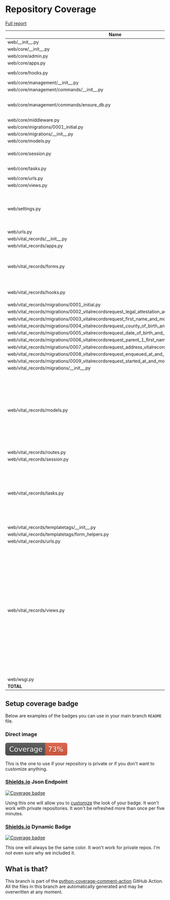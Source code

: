 # Repository Coverage

[Full report](https://htmlpreview.github.io/?https://github.com/Office-of-Digital-Services/cdt-ods-disaster-recovery/blob/python-coverage-comment-action-data/htmlcov/index.html)

| Name                                                                                                      |    Stmts |     Miss |   Branch |   BrPart |   Cover |   Missing |
|---------------------------------------------------------------------------------------------------------- | -------: | -------: | -------: | -------: | ------: | --------: |
| web/\_\_init\_\_.py                                                                                       |        5 |        0 |        0 |        0 |    100% |           |
| web/core/\_\_init\_\_.py                                                                                  |        0 |        0 |        0 |        0 |    100% |           |
| web/core/admin.py                                                                                         |        7 |        0 |        0 |        0 |    100% |           |
| web/core/apps.py                                                                                          |        5 |        0 |        0 |        0 |    100% |           |
| web/core/hooks.py                                                                                         |       11 |        4 |        0 |        0 |     64% |9-10, 14-15 |
| web/core/management/\_\_init\_\_.py                                                                       |        0 |        0 |        0 |        0 |    100% |           |
| web/core/management/commands/\_\_init\_\_.py                                                              |        0 |        0 |        0 |        0 |    100% |           |
| web/core/management/commands/ensure\_db.py                                                                |      125 |        0 |       30 |        2 |     99% |144->146, 208->212 |
| web/core/middleware.py                                                                                    |        9 |        1 |        2 |        1 |     82% |        19 |
| web/core/migrations/0001\_initial.py                                                                      |        7 |        0 |        0 |        0 |    100% |           |
| web/core/migrations/\_\_init\_\_.py                                                                       |        0 |        0 |        0 |        0 |    100% |           |
| web/core/models.py                                                                                        |        8 |        0 |        0 |        0 |    100% |           |
| web/core/session.py                                                                                       |       25 |        5 |        4 |        2 |     76% |13-19, 25-26, 33 |
| web/core/tasks.py                                                                                         |       15 |        6 |        0 |        0 |     60% |53-56, 60, 64 |
| web/core/urls.py                                                                                          |        4 |        0 |        0 |        0 |    100% |           |
| web/core/views.py                                                                                         |        9 |        0 |        2 |        0 |    100% |           |
| web/settings.py                                                                                           |       74 |       12 |       14 |        4 |     75% |42-49, 95->99, 110->113, 122, 224-226 |
| web/urls.py                                                                                               |        4 |        0 |        0 |        0 |    100% |           |
| web/vital\_records/\_\_init\_\_.py                                                                        |        0 |        0 |        0 |        0 |    100% |           |
| web/vital\_records/apps.py                                                                                |        5 |        0 |        0 |        0 |    100% |           |
| web/vital\_records/forms.py                                                                               |       83 |       22 |        6 |        0 |     69% |113-120, 123-133, 136-144 |
| web/vital\_records/hooks.py                                                                               |       16 |        6 |        0 |        0 |     62% |10-11, 15-16, 20-21 |
| web/vital\_records/migrations/0001\_initial.py                                                            |        7 |        0 |        0 |        0 |    100% |           |
| web/vital\_records/migrations/0002\_vitalrecordsrequest\_legal\_attestation\_and\_more.py                 |        5 |        0 |        0 |        0 |    100% |           |
| web/vital\_records/migrations/0003\_vitalrecordsrequest\_first\_name\_and\_more.py                        |        5 |        0 |        0 |        0 |    100% |           |
| web/vital\_records/migrations/0004\_vitalrecordsrequest\_county\_of\_birth\_and\_more.py                  |        5 |        0 |        0 |        0 |    100% |           |
| web/vital\_records/migrations/0005\_vitalrecordsrequest\_date\_of\_birth\_and\_more.py                    |        5 |        0 |        0 |        0 |    100% |           |
| web/vital\_records/migrations/0006\_vitalrecordsrequest\_parent\_1\_first\_name\_and\_more.py             |        5 |        0 |        0 |        0 |    100% |           |
| web/vital\_records/migrations/0007\_vitalrecordsrequest\_address\_vitalrecordsrequest\_city\_and\_more.py |        5 |        0 |        0 |        0 |    100% |           |
| web/vital\_records/migrations/0008\_vitalrecordsrequest\_enqueued\_at\_and\_more.py                       |        5 |        0 |        0 |        0 |    100% |           |
| web/vital\_records/migrations/0009\_vitalrecordsrequest\_started\_at\_and\_more.py                        |        5 |        0 |        0 |        0 |    100% |           |
| web/vital\_records/migrations/\_\_init\_\_.py                                                             |        0 |        0 |        0 |        0 |    100% |           |
| web/vital\_records/models.py                                                                              |       78 |       14 |        0 |        0 |     82% |202-203, 207, 211, 215, 219, 223, 227, 231-232, 236, 240, 244, 248 |
| web/vital\_records/routes.py                                                                              |       17 |        1 |        0 |        0 |     94% |        20 |
| web/vital\_records/session.py                                                                             |       13 |        4 |        2 |        0 |     60% |     15-18 |
| web/vital\_records/tasks.py                                                                               |       99 |       44 |        6 |        0 |     52% |52-53, 57-66, 74, 77-117, 120-126, 134, 137-156, 161-167 |
| web/vital\_records/templatetags/\_\_init\_\_.py                                                           |        0 |        0 |        0 |        0 |    100% |           |
| web/vital\_records/templatetags/form\_helpers.py                                                          |       10 |       10 |        2 |        0 |      0% |      1-13 |
| web/vital\_records/urls.py                                                                                |        4 |        0 |        0 |        0 |    100% |           |
| web/vital\_records/views.py                                                                               |      141 |       64 |        6 |        0 |     52% |52-57, 67-72, 82-87, 90-98, 108-113, 124-129, 139-144, 147-158, 168-173, 176-183, 193-202, 205-212, 215-217, 226-237 |
| web/wsgi.py                                                                                               |        6 |        6 |        0 |        0 |      0% |      8-16 |
|                                                                                                 **TOTAL** |  **827** |  **199** |   **74** |    **9** | **74%** |           |


## Setup coverage badge

Below are examples of the badges you can use in your main branch `README` file.

### Direct image

[![Coverage badge](https://raw.githubusercontent.com/Office-of-Digital-Services/cdt-ods-disaster-recovery/python-coverage-comment-action-data/badge.svg)](https://htmlpreview.github.io/?https://github.com/Office-of-Digital-Services/cdt-ods-disaster-recovery/blob/python-coverage-comment-action-data/htmlcov/index.html)

This is the one to use if your repository is private or if you don't want to customize anything.

### [Shields.io](https://shields.io) Json Endpoint

[![Coverage badge](https://img.shields.io/endpoint?url=https://raw.githubusercontent.com/Office-of-Digital-Services/cdt-ods-disaster-recovery/python-coverage-comment-action-data/endpoint.json)](https://htmlpreview.github.io/?https://github.com/Office-of-Digital-Services/cdt-ods-disaster-recovery/blob/python-coverage-comment-action-data/htmlcov/index.html)

Using this one will allow you to [customize](https://shields.io/endpoint) the look of your badge.
It won't work with private repositories. It won't be refreshed more than once per five minutes.

### [Shields.io](https://shields.io) Dynamic Badge

[![Coverage badge](https://img.shields.io/badge/dynamic/json?color=brightgreen&label=coverage&query=%24.message&url=https%3A%2F%2Fraw.githubusercontent.com%2FOffice-of-Digital-Services%2Fcdt-ods-disaster-recovery%2Fpython-coverage-comment-action-data%2Fendpoint.json)](https://htmlpreview.github.io/?https://github.com/Office-of-Digital-Services/cdt-ods-disaster-recovery/blob/python-coverage-comment-action-data/htmlcov/index.html)

This one will always be the same color. It won't work for private repos. I'm not even sure why we included it.

## What is that?

This branch is part of the
[python-coverage-comment-action](https://github.com/marketplace/actions/python-coverage-comment)
GitHub Action. All the files in this branch are automatically generated and may be
overwritten at any moment.